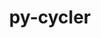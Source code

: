 ---
title: "py-cycler"
layout: cache
categories: [package, v0.18.1]
meta: {"versions": ["0.11.0"], "compilers": ["gcc@=7.5.0"], "oss": ["ubuntu18.04"], "platforms": ["linux"], "targets": ["x86_64"], "stacks": ["data-vis-sdk", "e4s", "radiuss", "root"], "num_specs": 3, "num_specs_by_stack": {"root": 3, "e4s": 1, "radiuss": 1, "data-vis-sdk": 1}}
spec_details: [{"hash": "7loppta4uy4uo6otrwilyuu3yv5dj4hk", "compiler": "gcc@=7.5.0", "versions": ["0.11.0"], "os": "ubuntu18.04", "platform": "linux", "target": "x86_64", "variants": [], "stacks": ["root", "e4s"], "size": "-", "tarball": "https://binaries.spack.io/releases/v0.18.1/build_cache/linux-ubuntu18.04-x86_64/gcc-7.5.0/py-cycler-0.11.0/linux-ubuntu18.04-x86_64-gcc-7.5.0-py-cycler-0.11.0-7loppta4uy4uo6otrwilyuu3yv5dj4hk.spack"}, {"hash": "mjievgjt54iuhyky4t3kqf3kiw26qobi", "compiler": "gcc@=7.5.0", "versions": ["0.11.0"], "os": "ubuntu18.04", "platform": "linux", "target": "x86_64", "variants": [], "stacks": ["radiuss", "root"], "size": "-", "tarball": "https://binaries.spack.io/releases/v0.18.1/build_cache/linux-ubuntu18.04-x86_64/gcc-7.5.0/py-cycler-0.11.0/linux-ubuntu18.04-x86_64-gcc-7.5.0-py-cycler-0.11.0-mjievgjt54iuhyky4t3kqf3kiw26qobi.spack"}, {"hash": "3yh3q47lylf2gqnq5zb4nkc4dzyxmzbj", "compiler": "gcc@=7.5.0", "versions": ["0.11.0"], "os": "ubuntu18.04", "platform": "linux", "target": "x86_64", "variants": [], "stacks": ["root", "data-vis-sdk"], "size": "-", "tarball": "https://binaries.spack.io/releases/v0.18.1/build_cache/linux-ubuntu18.04-x86_64/gcc-7.5.0/py-cycler-0.11.0/linux-ubuntu18.04-x86_64-gcc-7.5.0-py-cycler-0.11.0-3yh3q47lylf2gqnq5zb4nkc4dzyxmzbj.spack"}]
---